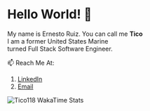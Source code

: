 # Hello World! 👋

My name is Ernesto Ruiz. You can call me **Tico** \
I am a former United States Marine \
turned Full Stack Software Engineer.


📫 Reach Me At: 
   1. [LinkedIn](https://www.linkedin.com/in/ernesto-javier-ruiz/)
   2. [Email](mailto:ernesto.j.ruiz22@gmail.com)



<img
  src="https://github.com/tico118/tico118/blob/main/images/stat.svg"
  alt="Tico118 WakaTime Stats"
/>
